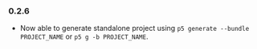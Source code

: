 ### 0.2.6
- Now able to generate standalone project using `p5 generate --bundle PROJECT_NAME` or `p5 g -b PROJECT_NAME`.
